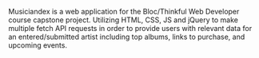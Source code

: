 Musiciandex is a web application for the Bloc/Thinkful Web Developer course capstone project.
Utilizing HTML, CSS, JS and jQuery to make multiple fetch API requests in order to provide users with relevant data for an entered/submitted artist including top albums, links to purchase, and upcoming events.